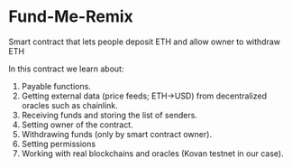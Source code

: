 # Fund-Me-Remix
Smart contract that lets people deposit ETH and allow owner to withdraw ETH

In this contract we learn about:

1. Payable functions.
2. Getting external data (price feeds; ETH->USD) from decentralized oracles such as chainlink.
3. Receiving funds and storing the list of senders.
4. Setting owner of the contract.
5. Withdrawing funds (only by smart contract owner).
6. Setting permissions
7. Working with real blockchains and oracles (Kovan testnet in our case).
